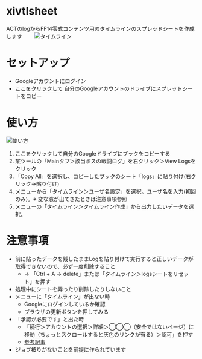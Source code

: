 # xivtlsheet
ACTのlogからFF14零式コンテンツ用のタイムラインのスプレッドシートを作成します　　
![タイムライン](https://i.imgur.com/Wpwljta.png)


# セットアップ
- Googleアカウントにログイン
- [ここをクリックして](https://docs.google.com/spreadsheets/d/1L8iDIn373U3rOGpw5KPLYQ3oE-U-BjJWxSTcbE4xbJE/copy)
自分のGoogleアカウントのドライブにスプレットシートをコピー

# 使い方
![使い方](https://i.imgur.com/xRyYtho.gif)
1. ここをクリックして自分のGoogleドライブにブックをコピーする
1. 某ツールの「Mainタブ＞該当ボスの戦闘ログ」を右クリック＞View Logsをクリック
1. 「Copy All」を選択し、コピーしたブックのシート「logs」に貼り付け(右クリック→貼り付け)
1. メニューから「タイムライン＞ユーザ名設定」を選択。ユーザ名を入力(初回のみ)。※ 変な窓が出てきたときは注意事項参照
1. メニューの「タイムライン＞タイムライン作成」から出力したいデータを選択。

# 注意事項
- 前に貼ったデータを残したままLogを貼り付けて実行すると正しいデータが取得できないので、必ず一度削除すること	
  - → 「Ctrl + A → delete」または「タイムライン＞logsシートをリセット」を押す
- 処理中にシートを弄ったり削除したりしないこと	
- メニューに「タイムライン」が出ない時	
  - Googleにログインしているか確認
  - ブラウザの更新ボタンを押してみる
- 「承認が必要です」と出た時	
  - 「続行＞アカウントの選択＞詳細＞◯◯◯（安全ではないページ）に移動（ちょっとスクロールすると灰色のリンクが有る）＞認可」を押す
  - [参考記事](https://www.virment.com/step-allow-google-apps-script/)
- ジョブ被りがないことを前提に作られています	

